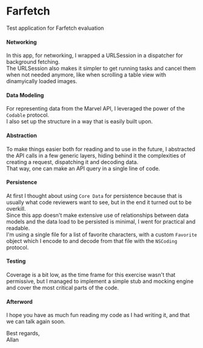 # Farfetch
Test application for Farfetch evaluation

#### Networking
In this app, for networking, I wrapped a URLSession in a dispatcher for background fetching.  
The URLSession also makes it simpler to get running tasks and cancel them when not needed anymore, like when scrolling a table view with dinamyically loaded images.

#### Data Modeling
For representing data from the Marvel API, I leveraged the power of the `Codable` protocol.  
I also set up the structure in a way that is easily built upon.  

#### Abstraction
To make things easier both for reading and to use in the future, I abstracted the API calls in a few generic layers, hiding behind it the complexities of creating a request, dispatching it and decoding data.  
That way, one can make an API query in a single line of code.

#### Persistence
At first I thought about using `Core Data` for persistence because that is usually what code reviewers want to see, but in the end it turned out to be overkill.  
Since this app doesn't make extensive use of relationships between data models and the data load to be persisted is minimal, I went for practical and readable.  
I'm using a single file for a list of favorite characters, with a custom `Favorite` object which I encode to and decode from that file with the `NSCoding` protocol.

#### Testing
Coverage is a bit low, as the time frame for this exercise wasn't that permissive, but I managed to implement a simple stub and mocking engine and cover the most critical parts of the code.

#### Afterword
I hope you have as much fun reading my code as I had writing it, and that we can talk again soon.  
  
Best regards,  
Allan
